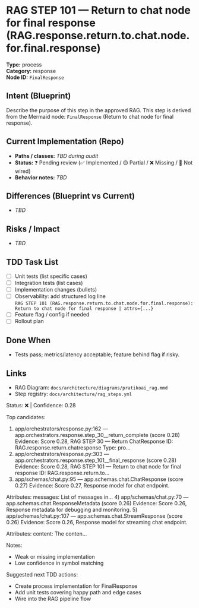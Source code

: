 # RAG STEP 101 — Return to chat node for final response (RAG.response.return.to.chat.node.for.final.response)

**Type:** process  
**Category:** response  
**Node ID:** `FinalResponse`

## Intent (Blueprint)
Describe the purpose of this step in the approved RAG. This step is derived from the Mermaid node: `FinalResponse` (Return to chat node for final response).

## Current Implementation (Repo)
- **Paths / classes:** _TBD during audit_
- **Status:** ❓ Pending review (✅ Implemented / 🟡 Partial / ❌ Missing / 🔌 Not wired)
- **Behavior notes:** _TBD_

## Differences (Blueprint vs Current)
- _TBD_

## Risks / Impact
- _TBD_

## TDD Task List
- [ ] Unit tests (list specific cases)
- [ ] Integration tests (list cases)
- [ ] Implementation changes (bullets)
- [ ] Observability: add structured log line  
  `RAG STEP 101 (RAG.response.return.to.chat.node.for.final.response): Return to chat node for final response | attrs={...}`
- [ ] Feature flag / config if needed
- [ ] Rollout plan

## Done When
- Tests pass; metrics/latency acceptable; feature behind flag if risky.

## Links
- RAG Diagram: `docs/architecture/diagrams/pratikoai_rag.mmd`
- Step registry: `docs/architecture/rag_steps.yml`


<!-- AUTO-AUDIT:BEGIN -->
Status: ❌  |  Confidence: 0.28

Top candidates:
1) app/orchestrators/response.py:162 — app.orchestrators.response.step_30__return_complete (score 0.28)
   Evidence: Score 0.28, RAG STEP 30 — Return ChatResponse
ID: RAG.response.return.chatresponse
Type: pro...
2) app/orchestrators/response.py:303 — app.orchestrators.response.step_101__final_response (score 0.28)
   Evidence: Score 0.28, RAG STEP 101 — Return to chat node for final response
ID: RAG.response.return.to...
3) app/schemas/chat.py:95 — app.schemas.chat.ChatResponse (score 0.27)
   Evidence: Score 0.27, Response model for chat endpoint.

Attributes:
    messages: List of messages in...
4) app/schemas/chat.py:70 — app.schemas.chat.ResponseMetadata (score 0.26)
   Evidence: Score 0.26, Response metadata for debugging and monitoring.
5) app/schemas/chat.py:107 — app.schemas.chat.StreamResponse (score 0.26)
   Evidence: Score 0.26, Response model for streaming chat endpoint.

Attributes:
    content: The conten...

Notes:
- Weak or missing implementation
- Low confidence in symbol matching

Suggested next TDD actions:
- Create process implementation for FinalResponse
- Add unit tests covering happy path and edge cases
- Wire into the RAG pipeline flow
<!-- AUTO-AUDIT:END -->
